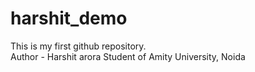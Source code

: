 # harshit_demo
This is my first github repository.
<br>
Author - Harshit arora Student of Amity University, Noida
